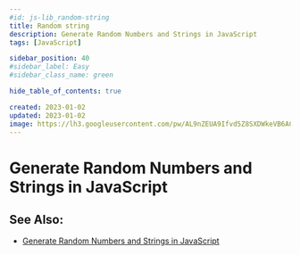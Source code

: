 ```yaml
---
#id: js-lib_random-string
title: Random string
description: Generate Random Numbers and Strings in JavaScript
tags: [JavaScript]

sidebar_position: 40
#sidebar_label: Easy
#sidebar_class_name: green

hide_table_of_contents: true

created: 2023-01-02
updated: 2023-01-02
image: https://lh3.googleusercontent.com/pw/AL9nZEUA9Ifvd5Z8SXDWkeVB6AC4MPGwnXaL6kBXNPoXwOQQ2jOcZ1Jw_0p8TKK8C3ZX0e67_FOY15eDrm7aaXSQJcKtoUzC80SAQEHsaBy6qS2AqNNs5VUFNXBKm439y_1wkvmDl-PnL8ReojnIumNlEvOXBg=w800-no?authuser=0
---
```


Generate Random Numbers and Strings in JavaScript
=================================================



See Also:
---------

- [Generate Random Numbers and Strings in JavaScript](https://code.tutsplus.com/tutorials/generate-random-numbers-and-alphanumeric-strings-in-javascript--cms-93788?utm_source=pocket_reader)
